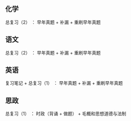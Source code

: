 ## 化学

  总复习（2） ： 早年真题 + 补漏 + 重刷早年真题
  
## 语文

  总复习（2） ： 早年真题 + 补漏 + 重刷早年真题

## 英语

  复习笔记 + 总复习（1） ： 早年真题 + 补漏 + 重刷早年真题
  
## 思政

  总复习（1） ： 时政（背诵 + 做题） + 毛概和思想道德与法制
  

